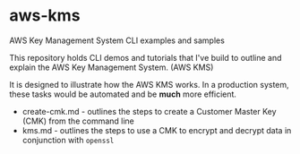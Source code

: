# aws-kms
AWS Key Management System CLI examples and samples

This repository holds CLI demos and tutorials that I've build to outline and explain the AWS Key Management System.  (AWS KMS)

It is designed to illustrate how the AWS KMS works.  In a production system, these tasks would be automated and be **much** more efficient.

* create-cmk.md - outlines the steps to create a Customer Master Key (CMK) from the command line
* kms.md - outlines the steps to use a CMK to encrypt and decrypt data in conjunction with `openssl`

